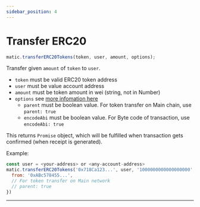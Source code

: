 ```yaml
---
sidebar_position: 4
---
```


# Transfer ERC20

```js
matic.transferERC20Tokens(token, user, amount, options);
```

Transfer given `amount` of `token` to `user`.

- `token` must be valid ERC20 token address
- `user` must be value account address
- `amount` must be token amount in wei (string, not in Number)
- `options` see [more infomation here](#approveERC20TokensForDeposit)
  - `parent` must be boolean value. For token transfer on Main chain, use `parent: true`
  - `encodeAbi` must be boolean value. For Byte code of transaction, use `encodeAbi: true`

This returns `Promise` object, which will be fulfilled when transaction gets confirmed (when receipt is generated).

Example:

```js
const user = <your-address> or <any-account-address>
matic.transferERC20Tokens('0x718Ca123...', user, '1000000000000000000', {
  from: '0xABc578455...',
  // For token transfer on Main network
  // parent: true
})
```

---
